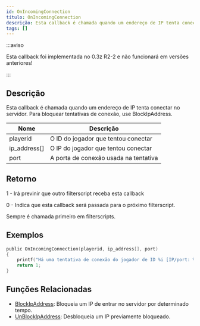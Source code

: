 ```yaml
---
id: OnIncomingConnection
título: OnIncomingConnection
descrição: Esta callback é chamada quando um endereço de IP tenta conectar no servidor.
tags: []
---
```


:::aviso

Esta callback foi implementada no 0.3z R2-2 e não funcionará em versões anteriores!

:::

## Descrição

Esta callback é chamada quando um endereço de IP tenta conectar no servidor. Para bloquear tentativas de conexão, use BlockIpAddress.

| Nome         | Descrição                             |
| ------------ | ------------------------------------- |
| playerid     | O ID do jogador que tentou conectar   |
| ip_address[] | O IP do jogador que tentou conectar   |
| port         | A porta de conexão usada na tentativa |

## Retorno

1 - Irá previnir que outro filterscript receba esta callback

0 - Indica que esta callback será passada para o próximo filterscript.

Sempre é chamada primeiro em filterscripts.

## Exemplos

```c
public OnIncomingConnection(playerid, ip_address[], port)
{
    printf("Há uma tentativa de conexão do jogador de ID %i [IP/port: %s:%i]", playerid, ip_address, port);
    return 1;
}
```

## Funções Relacionadas

- [BlockIpAddress](../functions/BlockIpAddress.md): Bloqueia um IP de entrar no servidor por determinado tempo.
- [UnBlockIpAddress](../functions/UnBlockIpAddress.md): Desbloqueia um IP previamente bloqueado.
